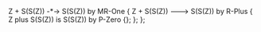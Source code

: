 Z + S(S(Z)) -*-> S(S(Z)) by MR-One {
    Z + S(S(Z)) ---> S(S(Z)) by R-Plus {
        Z plus S(S(Z)) is S(S(Z)) by P-Zero {};
    };
};